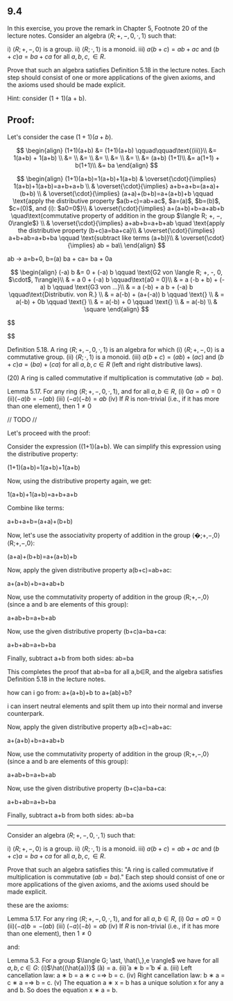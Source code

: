
## 9.4
In this exercise, you prove the remark in Chapter 5, Footnote 20 of the lecture notes. Consider an algebra $\langle R; +, -, 0, \cdot, 1\rangle$ such that:

i) $\langle R; +, -, 0\rangle$ is a group.
ii) $\langle R; \cdot, 1\rangle$ is a monoid.
iii) $a(b + c) = ab + ac$ and $(b + c)a = ba + ca$ for all $a, b, c, \in R$.

Prove that such an algebra satisfies Definition 5.18 in the lecture notes. Each step should consist of one or more applications of the given axioms, and the axioms used should be made explicit.

Hint: consider (1 + 1)(a + b).



## **Proof**:

Let's consider the case $(1+1)(a+b)$. 


$$
\begin{align}
(1+1)(a+b) &= (1+1)(a+b) \qquad\qquad\text{(iii)}\\
&= 1(a+b) + 1(a+b) \\
&= \\
&= \\
&= \\
&= \\
&= \\
&= (a+b) (1+1)\\
&= a(1+1) + b(1+1)\\
&= ba
\end{align}
$$



$$
\begin{align}
(1+1)(a+b)=1(a+b)+1(a+b) & \overset{\cdot}{\implies} 1(a+b)+1(a+b)=a+b+a+b \\
& \overset{\cdot}{\implies} a+b+a+b=(a+a)+(b+b) \\
& \overset{\cdot}{\implies} (a+a)+(b+b)=a+(a+b)+b \qquad \text{apply the distributive property $a(b+c)=ab+ac$, $a=(a)$, $b=(b)$, $c=(0)$, and (i): $a0=0$}\\
& \overset{\cdot}{\implies} a+(a+b)+b=a+ab+b \quad\text{commutative property of addition in the group $\langle R; +, −, 0\rangle$} \\
& \overset{\cdot}{\implies} a+ab+b=a+b+ab \quad \text{apply the distributive property (b+c)a=ba+ca}\\
& \overset{\cdot}{\implies} a+b+ab=a+b+ba \qquad \text{subtract like terms (a+b)}\\
& \overset{\cdot}{\implies} ab = ba\\
\end{align}
$$



ab -> a=b+0, b=(a)
ba + ca= ba + 0a


$$
\begin{align}
(-a) b &= 0 + (-a) b \qquad \text{G2 von \langle R; +, -, 0, $\cdot$, 1\rangle}\\
& = a 0 + (-a) b \qquad\text{a0 = 0}\\
& = a (-b + b) + (-a) b \qquad \text{G3 von ...}\\
& = a (-b) + a b + (-a) b \qquad\text{Distributiv. von R.} \\
& = a(-b) + (a+(-a)) b \qquad \text{} \\
& = a(-b) + 0b \qquad \text{} \\
& = a(-b) + 0 \qquad \text{} \\
& = a(-b) \\
& \square
\end{align}
$$



$$

$$




Definition 5.18.
A ring $\langle R; +, -, 0, \cdot, 1\rangle$ is an algebra for which
(i) $\langle R; +, -, 0\rangle$ is a commutative group.
(ii) $\langle R; \cdot, 1\rangle$ is a monoid.
(iii) $a(b + c) = (ab) + (ac)$ and $(b + c)a = (ba) + (ca)$ for all $a, b, c \in R$ (left and right distributive laws).

(20) A ring is called commutative if multiplication is commutative $(ab = ba)$.








Lemma 5.17. For any ring $\langle R; +, -, 0, \cdot, 1\rangle$, and for all $a, b \in R$,
(i) $0a = a0 = 0$
(ii)$(−a)b = −(ab)$
(iii) $(−a)(−b) = ab$
(iv) If $R$ is non-trivial (i.e., if it has more than one element), then $1 \neq 0$







// TODO //


Let's proceed with the proof:

Consider the expression ((1+1)(a+b). We can simplify this expression using the distributive property:

(1+1)(a+b)=1(a+b)+1(a+b)

Now, using the distributive property again, we get:

1(a+b)+1(a+b)=a+b+a+b

Combine like terms:

a+b+a+b=(a+a)+(b+b)

Now, let's use the associativity property of addition in the group ⟨�;+,−,0⟩⟨R;+,−,0⟩:

(a+a)+(b+b)=a+(a+b)+b

Now, apply the given distributive property a(b+c)=ab+ac:

a+(a+b)+b=a+ab+b

Now, use the commutativity property of addition in the group ⟨R;+,−,0⟩ (since a and b are elements of this group):

a+ab+b=a+b+ab

Now, use the given distributive property (b+c)a=ba+ca:

a+b+ab=a+b+ba

Finally, subtract a+b from both sides:
ab=ba

This completes the proof that ab=ba for all a,b∈R, and the algebra satisfies Definition 5.18 in the lecture notes.



how can i go from: a+(a+b)+b to a+(ab)+b?

i can insert neutral elements and split them up into their normal and inverse counterpark.






Now, apply the given distributive property a(b+c)=ab+ac:

a+(a+b)+b=a+ab+b

Now, use the commutativity property of addition in the group ⟨R;+,−,0⟩ (since a and b are elements of this group):

a+ab+b=a+b+ab

Now, use the given distributive property (b+c)a=ba+ca:

a+b+ab=a+b+ba

Finally, subtract a+b from both sides:
ab=ba







___

Consider an algebra $\langle R; +, -, 0, \cdot, 1\rangle$ such that:

i) $\langle R; +, -, 0\rangle$ is a group.
ii) $\langle R; \cdot, 1\rangle$ is a monoid.
iii) $a(b + c) = ab + ac$ and $(b + c)a = ba + ca$ for all $a, b, c, \in R$.

Prove that such an algebra satisfies this: "A ring is called commutative if multiplication is commutative $(ab = ba)$." Each step should consist of one or more applications of the given axioms, and the axioms used should be made explicit.

these are the axioms:

Lemma 5.17. For any ring $\langle R; +, -, 0, \cdot, 1\rangle$, and for all $a, b \in R$,
(i) $0a = a0 = 0$
(ii)$(−a)b = −(ab)$
(iii) $(−a)(−b) = ab$
(iv) If $R$ is non-trivial (i.e., if it has more than one element), then $1 \neq 0$


and:

Lemma 5.3. For a group $\langle G; \ast, \hat{\,},e \rangle$ we have for all $a, b, c \in G$:
(i)$\hat{(\hat{a})}$
(̂a) = a.
(ii)̂ a ∗ b =̂ b ∗̂ a.
(iii) Left cancellation law: a ∗ b = a ∗ c =⇒ b = c.
(iv) Right cancellation law: b ∗ a = c ∗ a =⇒ b = c.
(v) The equation a ∗ x = b has a unique solution x for any a and b. So does the equation x ∗ a = b.
